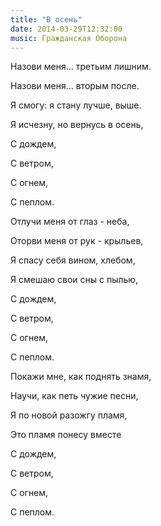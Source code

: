 ```yaml
---
title: "В осень"
date: 2014-03-29T12:32:00
music: Гражданская Оборона
---
```


Назови меня... третьим лишним.

Назови меня... вторым после.

Я смогу: я стану лучше, выше.

Я исчезну, но вернусь в осень,

С дождем,

С ветром,

С огнем,

С пеплом.



Отлучи меня от глаз - неба,

Оторви меня от рук - крыльев,

Я спасу себя вином, хлебом,

Я смешаю свои сны с пылью,

С дождем,

С ветром,

С огнем,

С пеплом.



Покажи мне, как поднять знамя,

Научи, как петь чужие песни,

Я по новой разожгу пламя,

Это пламя понесу вместе

С дождем,

С ветром,

С огнем,

С пеплом.
